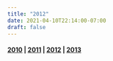 ```yaml
---
title: "2012"
date: 2021-04-10T22:14:00-07:00
draft: false
---
```


#### [2010](./2010) | [2011](./2011) | [2012](./2012) | [2013](./2013)
